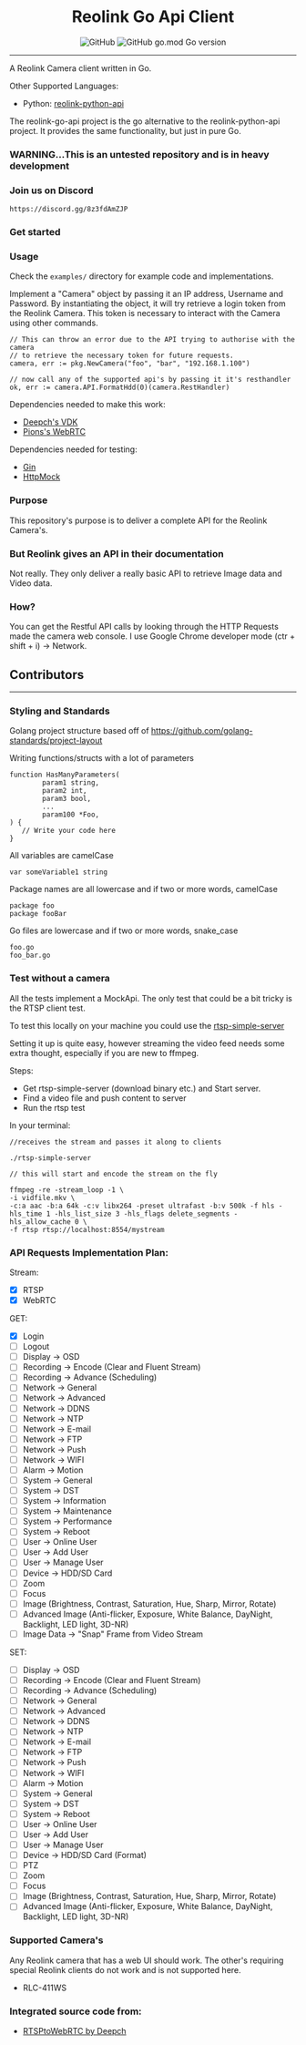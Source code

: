<h1 align="center">Reolink Go Api Client<center></h1>

<p align="center">
	<img alt="GitHub" src="https://img.shields.io/github/license/ReolinkCameraAPI/reolink-go-api?style=flat-square">
	<img alt="GitHub go.mod Go version" src="https://img.shields.io/github/go-mod/go-version/ReolinkCameraAPI/reolink-go-api?style=flat-square">
</p>

---

A Reolink Camera client written in Go.

Other Supported Languages:

- Python: [reolink-python-api](https://github.com/ReolinkCameraApi/reolink-python-api)

The reolink-go-api project is the go alternative to the reolink-python-api project. It provides the same functionality,
but just in pure Go.

### WARNING...This is an untested repository and is in heavy development

### Join us on Discord

    https://discord.gg/8z3fdAmZJP

### Get started

### Usage

Check the `examples/` directory for example code and implementations.

Implement a "Camera" object by passing it an IP address, Username and Password. By instantiating the object, it will try
retrieve a login token from the Reolink Camera. This token is necessary to interact with the Camera using other
commands.

    // This can throw an error due to the API trying to authorise with the camera
    // to retrieve the necessary token for future requests.
	camera, err := pkg.NewCamera("foo", "bar", "192.168.1.100")

    // now call any of the supported api's by passing it it's resthandler
    ok, err := camera.API.FormatHdd(0)(camera.RestHandler)

Dependencies needed to make this work:

- [Deepch's VDK](github.com/deepch/vdk)
- [Pions's WebRTC](github.com/pion/webrtc/v2)

Dependencies needed for testing:
- [Gin](github.com/gin-gonic/gin)
- [HttpMock](github.com/jarcoal/httpmock)

### Purpose

This repository's purpose is to deliver a complete API for the Reolink Camera's.

### But Reolink gives an API in their documentation

Not really. They only deliver a really basic API to retrieve Image data and Video data.

### How?

You can get the Restful API calls by looking through the HTTP Requests made the camera web console. I use Google Chrome
developer mode (ctr + shift + i) -> Network.


## Contributors

---
### Styling and Standards

Golang project structure based off of https://github.com/golang-standards/project-layout

Writing functions/structs with a lot of parameters

    function HasManyParameters(
            param1 string,
            param2 int,
            param3 bool,
            ...
            param100 *Foo,
    ) {
       // Write your code here
    }

All variables are camelCase

    var someVariable1 string

Package names are all lowercase and if two or more words, camelCase

    package foo
    package fooBar

Go files are lowercase and if two or more words, snake_case

    foo.go
    foo_bar.go

### Test without a camera

All the tests implement a MockApi. The only test that could be a bit tricky is the RTSP client test.

To test this locally on your machine you could use the [rtsp-simple-server](https://github.com/aler9/rtsp-simple-server)


Setting it up is quite easy, however streaming the video feed needs some extra thought, especially if you are new to
ffmpeg.

Steps:
- Get rtsp-simple-server (download binary etc.) and Start server.
- Find a video file and push content to server
- Run the rtsp test
    
In your terminal:

    //receives the stream and passes it along to clients
    
    ./rtsp-simple-server
    
    // this will start and encode the stream on the fly
    
    ffmpeg -re -stream_loop -1 \ 
    -i vidfile.mkv \
    -c:a aac -b:a 64k -c:v libx264 -preset ultrafast -b:v 500k -f hls -hls_time 1 -hls_list_size 3 -hls_flags delete_segments -hls_allow_cache 0 \
    -f rtsp rtsp://localhost:8554/mystream


### API Requests Implementation Plan:

Stream:
- [X] RTSP
- [X] WebRTC

GET:

- [X] Login
- [ ] Logout
- [ ] Display -> OSD
- [ ] Recording -> Encode (Clear and Fluent Stream)
- [ ] Recording -> Advance (Scheduling)
- [ ] Network -> General
- [ ] Network -> Advanced
- [ ] Network -> DDNS
- [ ] Network -> NTP
- [ ] Network -> E-mail
- [ ] Network -> FTP
- [ ] Network -> Push
- [ ] Network -> WIFI
- [ ] Alarm -> Motion
- [ ] System -> General
- [ ] System -> DST
- [ ] System -> Information
- [ ] System -> Maintenance
- [ ] System -> Performance
- [ ] System -> Reboot
- [ ] User -> Online User
- [ ] User -> Add User
- [ ] User -> Manage User
- [ ] Device -> HDD/SD Card
- [ ] Zoom
- [ ] Focus
- [ ] Image (Brightness, Contrast, Saturation, Hue, Sharp, Mirror, Rotate)
- [ ] Advanced Image (Anti-flicker, Exposure, White Balance, DayNight, Backlight, LED light, 3D-NR)
- [ ] Image Data -> "Snap" Frame from Video Stream

SET:

- [ ] Display -> OSD
- [ ] Recording -> Encode (Clear and Fluent Stream)
- [ ] Recording -> Advance (Scheduling)
- [ ] Network -> General
- [ ] Network -> Advanced
- [ ] Network -> DDNS
- [ ] Network -> NTP
- [ ] Network -> E-mail
- [ ] Network -> FTP
- [ ] Network -> Push
- [ ] Network -> WIFI
- [ ] Alarm -> Motion
- [ ] System -> General
- [ ] System -> DST
- [ ] System -> Reboot
- [ ] User -> Online User
- [ ] User -> Add User
- [ ] User -> Manage User
- [ ] Device -> HDD/SD Card (Format)
- [ ] PTZ
- [ ] Zoom
- [ ] Focus
- [ ] Image (Brightness, Contrast, Saturation, Hue, Sharp, Mirror, Rotate)
- [ ] Advanced Image (Anti-flicker, Exposure, White Balance, DayNight, Backlight, LED light, 3D-NR)

### Supported Camera's

Any Reolink camera that has a web UI should work. The other's requiring special Reolink clients
do not work and is not supported here.

- RLC-411WS

### Integrated source code from:

- [RTSPtoWebRTC by Deepch](https://github.com/deepch/RTSPtoWebRTC)
